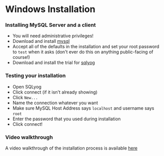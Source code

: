 # Windows Installation

### Installing MySQL Server and a client

- You will need administrative privileges!
- Download and install [mysql](http://dev.mysql.com/get/Downloads/MySQLInstaller/mysql-installer-community-5.7.12.0.msi)
- Accept all of the defaults in the installation and set your root password to `test` when it asks (don't ever do this on anything public-facing of course!)
- Download and install the trial for [sqlyog](https://www.webyog.com/product/downloads)

### Testing your installation

- Open SQLyog
- Click connect (if it isn't already showing)
- Click `New...`
- Name the connection whatever you want
- Make sure MySQL Host Address says `localhost` and username says `root`
- Enter the password that you used during installation
- Click connect!

### Video walkthrough

A video walkthrough of the installation process is available [here](https://www.youtube.com/watch?v=ZtyVlGZeDWc)